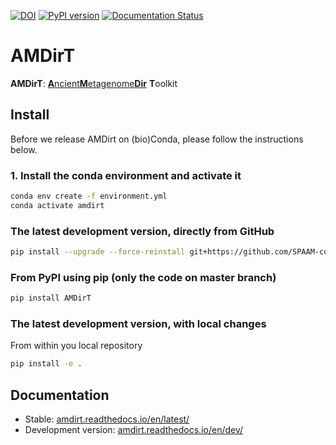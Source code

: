 [![DOI](https://zenodo.org/badge/DOI/10.5281/zenodo.4003826.svg)](https://doi.org/10.5281/zenodo.4003826) [![PyPI version](https://badge.fury.io/py/AMDirT.svg)](https://pypi.org/project/AMDirT) [![Documentation Status](https://readthedocs.org/projects/amdirt/badge/?version=dev)](https://amdirt.readthedocs.io/en/dev/?badge=dev)

# AMDirT

**AMDirT**: [**A**ncient**M**etagenome**Dir**](https://github.com/SPAAM-community/ancientmetagenomedir) **T**oolkit

## Install

Before we release AMDirt on (bio)Conda, please follow the instructions below.

### 1. Install the conda environment and activate it

```bash
conda env create -f environment.yml
conda activate amdirt
```

### The latest development version, directly from GitHub

```bash
pip install --upgrade --force-reinstall git+https://github.com/SPAAM-community/AMDirT.git@dev
```

### From PyPI using pip (only the code on master branch)

```bash
pip install AMDirT
```

### The latest development version, with local changes

From within you local repository

```bash
pip install -e .
```

## Documentation

- Stable: [amdirt.readthedocs.io/en/latest/](https://amdirt.readthedocs.io/en/latest/)
- Development version: [amdirt.readthedocs.io/en/dev/](https://amdirt.readthedocs.io/en/dev/)

